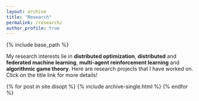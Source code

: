 ```yaml
---
layout: archive
title: "Research"
permalink: /research/
author_profile: true
---
```

{% include base_path %}

My research interests lie in **distributed optimization**, **distributed** and **federated machine learning**, **multi-agent reinforcement learning** and **algorithmic game theory**. Here are research projects that I have worked on. Click on the title link for more details!



{% for post in site.disopt %}
  {% include archive-single.html %}
{% endfor %}

